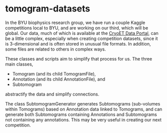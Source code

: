 # tomogram-datasets
In the BYU biophysics research group, we have run a couple Kaggle competitions local to BYU, and are working on our third, which will be global.
Our data, much of which is available at the [CryoET Data Portal](https://cryoetdataportal.czscience.com/), can be a little complex,
especially when creating competition datasets, since it is 3-dimensional and is often stored in unusual file formats.
In addition, some files are related to others in complex ways.

These classes and scripts aim to simplify that process for us.
The three main classes,
 - Tomogram (and its child TomogramFile),
 - Annotation (and its child AnnotationFile), and
 - Subtomogram

abstractify the data and simplify connections.

The class SubtomogramGenerator generates Subtomograms (sub-volumes within Tomograms) based on Annotation data linked to Tomograms,
and can generate both Subtomograms containing Annotations and Subtomograms not containing any annotations.
This may be very useful in creating our next competition.
